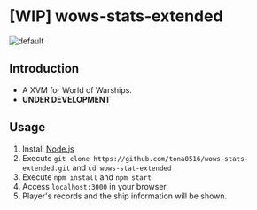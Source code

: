 # [WIP] wows-stats-extended

![default](https://user-images.githubusercontent.com/6896790/44865611-c3e28980-acbd-11e8-8edd-ca2c1c29eca9.png)

## Introduction
- A XVM for World of Warships.
- **UNDER DEVELOPMENT**

## Usage
1. Install [Node.js](https://nodejs.org/)
1. Execute `git clone https://github.com/tona0516/wows-stats-extended.git` and `cd wows-stat-extended`
1. Execute `npm install` and `npm start`
1. Access `localhost:3000` in your browser.
1. Player's records and the ship information will be shown. 
